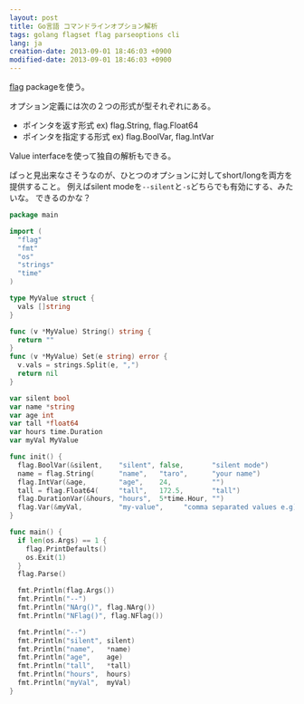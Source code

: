 ```yaml
---
layout: post
title: Go言語 コマンドラインオプション解析
tags: golang flagset flag parseoptions cli
lang: ja
creation-date: 2013-09-01 18:46:03 +0900
modified-date: 2013-09-01 18:46:03 +0900
---
```

[flag](http://golang.org/pkg/flag/) packageを使う。

オプション定義には次の２つの形式が型それぞれにある。

- ポインタを返す形式 ex) flag.String, flag.Float64
- ポインタを指定する形式 ex) flag.BoolVar, flag.IntVar

Value interfaceを使って独自の解析もできる。

ぱっと見出来なさそうなのが、ひとつのオプションに対してshort/longを両方を提供すること。
例えばsilent modeを`--silent`と`-s`どちらでも有効にする、みたいな。
できるのかな？

```go
package main

import (
  "flag"
  "fmt"
  "os"
  "strings"
  "time"
)

type MyValue struct {
  vals []string
}

func (v *MyValue) String() string {
  return ""
}
func (v *MyValue) Set(e string) error {
  v.vals = strings.Split(e, ",")
  return nil
}

var silent bool
var name *string
var age int
var tall *float64
var hours time.Duration
var myVal MyValue

func init() {
  flag.BoolVar(&silent,    "silent", false,       "silent mode")
  name = flag.String(      "name",   "taro",      "your name")
  flag.IntVar(&age,        "age",    24,          "")
  tall = flag.Float64(     "tall",   172.5,       "tall")
  flag.DurationVar(&hours, "hours",  5*time.Hour, "")
  flag.Var(&myVal,         "my-value",     "comma separated values e.g) --attr=1,a,3")
}

func main() {
  if len(os.Args) == 1 {
    flag.PrintDefaults()
    os.Exit(1)
  }
  flag.Parse()

  fmt.Println(flag.Args())
  fmt.Println("--")
  fmt.Println("NArg()", flag.NArg())
  fmt.Println("NFlag()", flag.NFlag())

  fmt.Println("--")
  fmt.Println("silent", silent)
  fmt.Println("name",   *name)
  fmt.Println("age",    age)
  fmt.Println("tall",   *tall)
  fmt.Println("hours",  hours)
  fmt.Println("myVal",  myVal)
}
```

